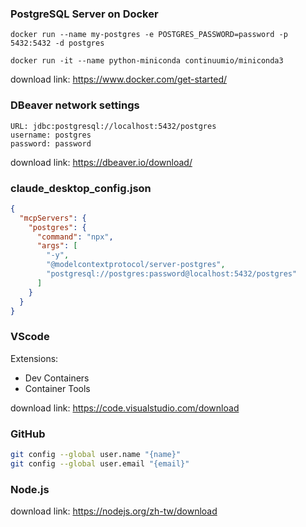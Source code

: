 ### PostgreSQL Server on Docker

```
docker run --name my-postgres -e POSTGRES_PASSWORD=password -p 5432:5432 -d postgres
```
```
docker run -it --name python-miniconda continuumio/miniconda3
```
download link: https://www.docker.com/get-started/

### DBeaver network settings

```
URL: jdbc:postgresql://localhost:5432/postgres
username: postgres
password: password
```
download link: https://dbeaver.io/download/

### claude_desktop_config.json

```json
{
  "mcpServers": {
    "postgres": {
      "command": "npx",
      "args": [
        "-y",
        "@modelcontextprotocol/server-postgres",
        "postgresql://postgres:password@localhost:5432/postgres"
      ]
    }
  }
}
```

### VScode

Extensions:
* Dev Containers
* Container Tools

download link: https://code.visualstudio.com/download


### GitHub

``` bash
git config --global user.name "{name}"
git config --global user.email "{email}"
```

### Node.js

download link: https://nodejs.org/zh-tw/download
